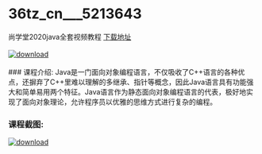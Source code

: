# 36tz_cn___5213643
尚学堂2020java全套视频教程
[下载地址](http://www.36tz.cn/article/5213643 "下载地址")
<br/></br>[![download](http://36tz.cn/muke_img/2020_06_1-21-300x188.png "下载地址")](http://www.36tz.cn/article/5213643 "下载地址")
<br/></br>### 课程介绍:
Java是一门面向对象编程语言，不仅吸收了C++语言的各种优点，还摒弃了C++里难以理解的多继承、指针等概念，因此Java语言具有功能强大和简单易用两个特征。Java语言作为静态面向对象编程语言的代表，极好地实现了面向对象理论，允许程序员以优雅的思维方式进行复杂的编程。

### 课程截图:
[![download](http://36tz.cn/muke_img/2020_06_2-24.png "下载地址")](http://www.36tz.cn/article/5213643 "下载地址")
